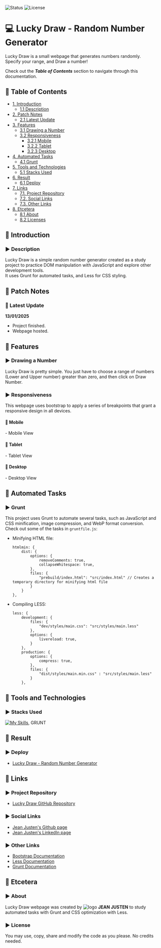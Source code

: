 ![Status](https://img.shields.io/badge/status-finished-brightgreen)
![License](https://img.shields.io/badge/license-MIT-blue)

<!--Title Image-->
# 💻 Lucky Draw - Random Number Generator
<p>
Lucky Draw is a small webpage that generates numbers randomly.<br>
Specify your range, and Draw a number!
</p>

Check out the ***Table of Contents*** section to navigate through this documentation.

<!--Menu-->
## :large_orange_diamond: Table of Contents
- [1. Introduction](#large_orange_diamond-introduction)
  - [1.1 Description](#arrow_forward-description)
- [2. Patch Notes](#large_orange_diamond-patch-notes)
  - [2.1 Latest Update](#pushpin-latest-update)
- [3. Features](#large_orange_diamond-features)
  - [3.1 Drawing a Number](#arrow_forward-drawing-a-number)
  - [3.2 Responsiveness](#arrow_forward-responsiveness)
    - [3.2.1 Mobile](#small_red_triangle_down-mobile)
    - [3.2.2 Tablet](#small_red_triangle_down-tablet)
    - [3.2.3 Desktop](#small_red_triangle_down-desktop)
- [4. Automated Tasks](#large_orange_diamond-automated-tasks)
  - [4.1 Grunt](#arrow_forward-grunt)
- [5. Tools and Technologies](#large_orange_diamond-tools-and-technologies) 
  - [5.1 Stacks Used](#arrow_forward-stacks-used)
- [6. Result](#large_orange_diamond-result)
  - [6.1 Deploy](#arrow_forward-deploy)
- [7. Links](#large_orange_diamond-links)
  - [7.1. Project Repository](#arrow_forward-project-repository)
  - [7.2. Social Links](#arrow_forward-social-links)
  - [7.3. Other Links](#arrow_forward-other-links)
- [8. Etcetera](#large_orange_diamond-etcetera)
  - [8.1 About](#arrow_forward-about)
  - [8.2 Licenses](#arrow_forward-license)

<!--Introduction-->
## :large_orange_diamond: Introduction
### :arrow_forward: Description
Lucky Draw is a simple random number generator created as a study project to practice DOM manipulation with JavaScript and explore other development tools.<br>
It uses Grunt for automated tasks, and Less for CSS styling.

<!--Patch Notes-->
## :large_orange_diamond: Patch Notes
### :pushpin: Latest Update
<strong>13/01/2025</strong>
- Project finished.
- Webpage hosted.

<!--Features-->
## :large_orange_diamond: Features
### :arrow_forward: Drawing a Number
Lucky Draw is pretty simple. You just have to choose a range of numbers (Lower and Upper number) greater than zero, and then click on Draw Number.

### :arrow_forward: Responsiveness
<p>
This webpage uses bootstrap to apply a series of breakpoints that grant a responsive design in all devices.
</p>

#### :small_red_triangle_down: Mobile

<p>- Mobile View</p>

#### :small_red_triangle_down: Tablet

<p>- Tablet View</p>

#### :small_red_triangle_down: Desktop

<p>- Desktop View</p>

<!--Automated Tasks-->
## :large_orange_diamond: Automated Tasks
### :arrow_forward: Grunt
This project uses Grunt to automate several tasks, such as JavaScript and CSS minification, image compression, and WebP format conversion.<br>
Check out some of the tasks in `gruntfile.js`:

* Minifying HTML file:

      htmlmin: {
          dist: {
              options: {
                  removeComments: true,
                  collapseWhitespace: true,
              },
              files: {
                  "prebuild/index.html": "src/index.html" // Creates a temporary directory for minifying html file
              }
          }
      },

* Compiling LESS:
  
      less: { 
          development: { 
              files: {
                  "dev/styles/main.css": "src/styles/main.less" 
              },
              options: {
                  livereload: true,
              }
          },
          production: { 
              options: {
                  compress: true, 
              },
              files: {
                  "dist/styles/main.min.css" : "src/styles/main.less"
              }
          },

<!--Tools Used-->
## :large_orange_diamond: Tools and Technologies
### :arrow_forward: Stacks Used
[![My Skills](https://skillicons.dev/icons?i=html,css,bootstrap,less)](https://skillicons.dev), GRUNT<br>

<!--Deploy-->
## :large_orange_diamond: Result

### :arrow_forward: Deploy
* <a href="https://lucky-draw-lac.vercel.app//" alt="Deploy page">Lucky Draw - Random Number Generator</a>

<!--Links-->
## :large_orange_diamond: Links
### :arrow_forward: Project Repository
* [Lucky Draw GitHub Repository](https://lucky-draw-lac.vercel.app/)

### :arrow_forward: Social Links
* [Jean Justen's Github page](https://github.com/jeanjusten)
* [Jean Justen's LinkedIn page](https://www.linkedin.com/in/jeanjusten/)

### :arrow_forward: Other Links
* [Bootstrap Documentation](https://getbootstrap.com/docs/)
* [Less Documentation](https://lesscss.org/)
* [Grunt Documentation](https://gruntjs.com/)

## :large_orange_diamond: Etcetera
### :arrow_forward: About
Lucky Draw webpage was created by ![logo](https://github.com/user-attachments/assets/0894beaf-f587-4d0a-983a-caf7fb551554) <strong>JEAN JUSTEN</strong> to study automated tasks with Grunt and CSS optimization with Less.

### :arrow_forward: License
You may use, copy, share and modify the code as you please. No credits needed.</p>
